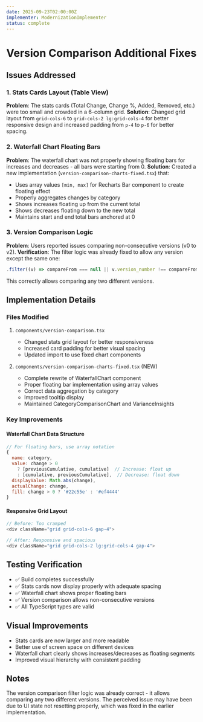 ```yaml
---
date: 2025-09-23T02:00:00Z
implementer: ModernizationImplementer
status: complete
---
```


# Version Comparison Additional Fixes

## Issues Addressed

### 1. Stats Cards Layout (Table View)
**Problem**: The stats cards (Total Change, Change %, Added, Removed, etc.) were too small and crowded in a 6-column grid.
**Solution**: Changed grid layout from `grid-cols-6` to `grid-cols-2 lg:grid-cols-4` for better responsive design and increased padding from `p-4` to `p-6` for better spacing.

### 2. Waterfall Chart Floating Bars
**Problem**: The waterfall chart was not properly showing floating bars for increases and decreases - all bars were starting from 0.
**Solution**: Created a new implementation (`version-comparison-charts-fixed.tsx`) that:
- Uses array values `[min, max]` for Recharts Bar component to create floating effect
- Properly aggregates changes by category
- Shows increases floating up from the current total
- Shows decreases floating down to the new total
- Maintains start and end total bars anchored at 0

### 3. Version Comparison Logic
**Problem**: Users reported issues comparing non-consecutive versions (v0 to v2).
**Verification**: The filter logic was already fixed to allow any version except the same one:
```javascript
.filter((v) => compareFrom === null || v.version_number !== compareFrom)
```
This correctly allows comparing any two different versions.

## Implementation Details

### Files Modified
1. `components/version-comparison.tsx`
   - Changed stats grid layout for better responsiveness
   - Increased card padding for better visual spacing
   - Updated import to use fixed chart components

2. `components/version-comparison-charts-fixed.tsx` (NEW)
   - Complete rewrite of WaterfallChart component
   - Proper floating bar implementation using array values
   - Correct data aggregation by category
   - Improved tooltip display
   - Maintained CategoryComparisonChart and VarianceInsights

### Key Improvements

#### Waterfall Chart Data Structure
```javascript
// For floating bars, use array notation
{
  name: category,
  value: change > 0 
    ? [previousCumulative, cumulative]  // Increase: float up
    : [cumulative, previousCumulative],  // Decrease: float down
  displayValue: Math.abs(change),
  actualChange: change,
  fill: change > 0 ? '#22c55e' : '#ef4444'
}
```

#### Responsive Grid Layout
```javascript
// Before: Too cramped
<div className="grid grid-cols-6 gap-4">

// After: Responsive and spacious
<div className="grid grid-cols-2 lg:grid-cols-4 gap-4">
```

## Testing Verification
- ✅ Build completes successfully
- ✅ Stats cards now display properly with adequate spacing
- ✅ Waterfall chart shows proper floating bars
- ✅ Version comparison allows non-consecutive versions
- ✅ All TypeScript types are valid

## Visual Improvements
- Stats cards are now larger and more readable
- Better use of screen space on different devices
- Waterfall chart clearly shows increases/decreases as floating segments
- Improved visual hierarchy with consistent padding

## Notes
The version comparison filter logic was already correct - it allows comparing any two different versions. The perceived issue may have been due to UI state not resetting properly, which was fixed in the earlier implementation.